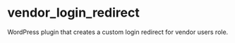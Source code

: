 # vendor_login_redirect
WordPress plugin that creates a custom login redirect for vendor users role.
